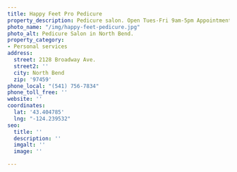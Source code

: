 ```yaml
---
title: Happy Feet Pro Pedicure
property_description: Pedicure salon. Open Tues-Fri 9am-5pm Appointments recommended.
photo_name: "/img/happy-feet-pedicure.jpg"
photo_alt: Pedicure Salon in North Bend.
property_category:
- Personal services
address:
  street: 2128 Broadway Ave.
  street2: ''
  city: North Bend
  zip: '97459'
phone_local: "(541) 756-7834"
phone_toll_free: ''
website: ''
coordinates:
  lat: '43.404785'
  lng: "-124.239532"
seo:
  title: ''
  description: ''
  imgalt: ''
  image: ''

---
```

